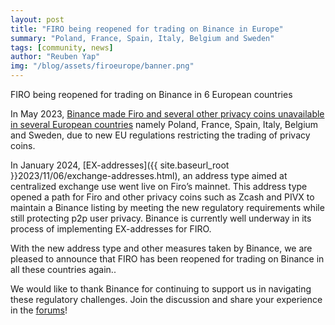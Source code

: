 ```yaml
---
layout: post
title: "FIRO being reopened for trading on Binance in Europe"
summary: "Poland, France, Spain, Italy, Belgium and Sweden"
tags: [community, news]
author: "Reuben Yap"
img: "/blog/assets/firoeurope/banner.png"
---
```

FIRO being reopened for trading on Binance in 6 European countries

In May 2023, [Binance made Firo and several other privacy coins unavailable in several European countries](https://www.theblock.co/post/232751/binance-privacy-coins-delisting-europe) namely Poland, France, Spain, Italy, Belgium and Sweden, due to new EU regulations restricting the trading of privacy coins.

In January 2024, [EX-addresses]({{ site.baseurl_root }}2023/11/06/exchange-addresses.html), an address type aimed at centralized exchange use went live on Firo’s mainnet. This address type opened a path for Firo and other privacy coins such as Zcash and PIVX to maintain a Binance listing by meeting the new regulatory requirements while still protecting p2p user privacy. Binance is currently well underway in its process of implementing EX-addresses for FIRO.

With the new address type and other measures taken by Binance, we are pleased to announce that FIRO has been reopened for trading on Binance in all these countries again..

We would like to thank Binance for continuing to support us in navigating these regulatory challenges. Join the discussion and share your experience in the [forums](https://forum.firo.org/t/binance-has-re-enabled-trading-for-firo-in-the-eu/3193)!
